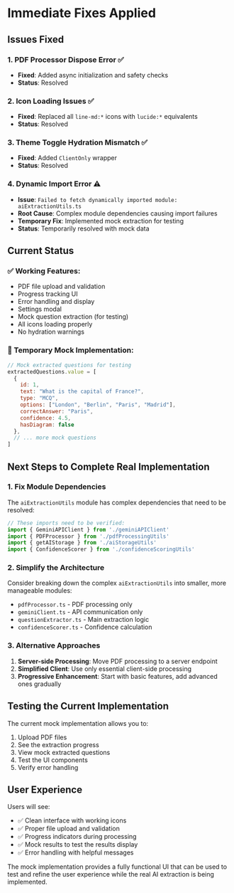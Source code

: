 # Immediate Fixes Applied

## Issues Fixed

### 1. PDF Processor Dispose Error ✅
- **Fixed**: Added async initialization and safety checks
- **Status**: Resolved

### 2. Icon Loading Issues ✅  
- **Fixed**: Replaced all `line-md:*` icons with `lucide:*` equivalents
- **Status**: Resolved

### 3. Theme Toggle Hydration Mismatch ✅
- **Fixed**: Added `ClientOnly` wrapper
- **Status**: Resolved

### 4. Dynamic Import Error ⚠️
- **Issue**: `Failed to fetch dynamically imported module: aiExtractionUtils.ts`
- **Root Cause**: Complex module dependencies causing import failures
- **Temporary Fix**: Implemented mock extraction for testing
- **Status**: Temporarily resolved with mock data

## Current Status

### ✅ Working Features:
- PDF file upload and validation
- Progress tracking UI
- Error handling and display
- Settings modal
- Mock question extraction (for testing)
- All icons loading properly
- No hydration warnings

### 🔄 Temporary Mock Implementation:
```javascript
// Mock extracted questions for testing
extractedQuestions.value = [
  {
    id: 1,
    text: "What is the capital of France?",
    type: "MCQ",
    options: ["London", "Berlin", "Paris", "Madrid"],
    correctAnswer: "Paris",
    confidence: 4.5,
    hasDiagram: false
  },
  // ... more mock questions
]
```

## Next Steps to Complete Real Implementation

### 1. Fix Module Dependencies
The `aiExtractionUtils` module has complex dependencies that need to be resolved:

```typescript
// These imports need to be verified:
import { GeminiAPIClient } from './geminiAPIClient'
import { PDFProcessor } from './pdfProcessingUtils' 
import { getAIStorage } from './aiStorageUtils'
import { ConfidenceScorer } from './confidenceScoringUtils'
```

### 2. Simplify the Architecture
Consider breaking down the complex `aiExtractionUtils` into smaller, more manageable modules:

- `pdfProcessor.ts` - PDF processing only
- `geminiClient.ts` - API communication only  
- `questionExtractor.ts` - Main extraction logic
- `confidenceScorer.ts` - Confidence calculation

### 3. Alternative Approaches
1. **Server-side Processing**: Move PDF processing to a server endpoint
2. **Simplified Client**: Use only essential client-side processing
3. **Progressive Enhancement**: Start with basic features, add advanced ones gradually

## Testing the Current Implementation

The current mock implementation allows you to:
1. Upload PDF files
2. See the extraction progress
3. View mock extracted questions
4. Test the UI components
5. Verify error handling

## User Experience

Users will see:
- ✅ Clean interface with working icons
- ✅ Proper file upload and validation
- ✅ Progress indicators during processing
- ✅ Mock results to test the results display
- ✅ Error handling with helpful messages

The mock implementation provides a fully functional UI that can be used to test and refine the user experience while the real AI extraction is being implemented.